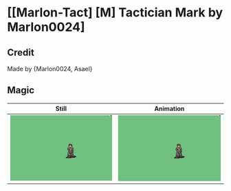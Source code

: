 # [\[Marlon-Tact\] \[M\] Tactician Mark by Marlon0024]

## Credit

Made by {Marlon0024, Asael}
	
## Magic

| Still | Animation |
| :---: | :-------: |
| ![Magic still](./Magic_000.png) | ![Magic animation](./Magic.gif) |
